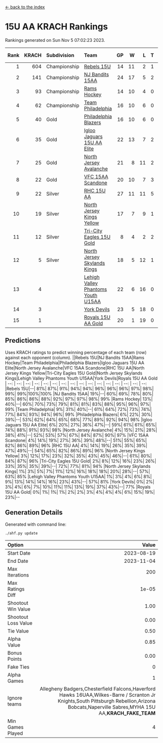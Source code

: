 [<- back to the index](readme.md)
# 15U AA KRACH Rankings
Rankings generated on Sun Nov  5 07:02:23 2023.

Rank|KRACH|Subdivision|Team|GP|W|L|T|OTW|OTL|SoS|Exp Wins|Win Diff
---:|---:|:---|:---|---:|---:|---:|---:|---:|---:|---:|---:|---:
1|604|Championship|[Rebels 15U](https://gamesheetstats.com/seasons/3659/teams/140654/schedule)|14|11|2|1|0|1|617|12.3|-0.0
2|141|Championship|[NJ Bandits 15AA](https://gamesheetstats.com/seasons/3659/teams/140648/schedule)|24|17|5|2|0|1|101|18.9|0.0
3|93|Championship|[Rams Hockey](https://gamesheetstats.com/seasons/3659/teams/140653/schedule)|14|10|4|0|1|2|319|10.9|0.0
4|62|Championship|[Team Philadelphia](https://gamesheetstats.com/seasons/3659/teams/140657/schedule)|16|10|6|0|0|0|105|10.9|0.0
5|40|Gold|[Philadelphia Blazers](https://gamesheetstats.com/seasons/3659/teams/140652/schedule)|16|10|6|0|3|0|36|10.9|0.0
6|35|Gold|[Igloo Jaguars 15U AA Elite](https://gamesheetstats.com/seasons/3659/teams/140645/schedule)|22|13|7|2|1|0|29|14.9|0.0
7|25|Gold|[North Jersey Avalanche](https://gamesheetstats.com/seasons/3659/teams/140649/schedule)|21|8|11|2|2|0|269|9.9|0.0
8|22|Gold|[VFC 15AA Scandone](https://gamesheetstats.com/seasons/3659/teams/140659/schedule)|20|10|7|3|0|1|254|12.4|0.0
9|22|Silver|[RHC 15U AA](https://gamesheetstats.com/seasons/3659/teams/140655/schedule)|27|11|11|5|0|2|42|14.4|0.0
10|19|Silver|[North Jersey Kings Yellow](https://gamesheetstats.com/seasons/3659/teams/140650/schedule)|17|7|9|1|0|0|70|8.4|0.0
11|12|Silver|[Tri-City Eagles 15U Gold](https://gamesheetstats.com/seasons/3659/teams/140658/schedule)|8|4|2|2|0|0|11|5.9|0.0
12|5|Silver|[North Jersey Skylands Kings](https://gamesheetstats.com/seasons/3659/teams/140651/schedule)|18|5|12|1|0|1|62|6.4|0.0
13|4||[Lehigh Valley Phantoms Youth U15AA](https://gamesheetstats.com/seasons/3659/teams/140646/schedule)|22|6|16|0|0|0|23|6.9|0.0
14|3||[York Devils](https://gamesheetstats.com/seasons/3659/teams/140660/schedule)|23|5|18|0|1|2|54|5.9|0.0
15|1||[Royals 15U AA Gold](https://gamesheetstats.com/seasons/3659/teams/140656/schedule)|20|1|19|0|1|0|28|1.9|0.0

## Predictions
Uses KRACH ratings to predict winning percentage of each team (row) against each opponent (column).
||Rebels 15U|NJ Bandits 15AA|Rams Hockey|Team Philadelphia|Philadelphia Blazers|Igloo Jaguars 15U AA Elite|North Jersey Avalanche|VFC 15AA Scandone|RHC 15U AA|North Jersey Kings Yellow|Tri-City Eagles 15U Gold|North Jersey Skylands Kings|Lehigh Valley Phantoms Youth U15AA|York Devils|Royals 15U AA Gold
| --: | --: | --: | --: | --: | --: | --: | --: | --: | --: | --: | --: | --: | --: | --: | --: 
|Rebels 15U|--| 81%| 87%| 91%| 94%| 94%| 96%| 96%| 96%| 97%| 98%| 99%| 99%|100%|100%
|NJ Bandits 15AA| 19%|--| 60%| 69%| 78%| 80%| 85%| 86%| 86%| 88%| 92%| 97%| 97%| 98%| 99%
|Rams Hockey| 13%| 40%|--| 60%| 70%| 73%| 79%| 81%| 81%| 83%| 88%| 95%| 96%| 97%| 99%
|Team Philadelphia|  9%| 31%| 40%|--| 61%| 64%| 72%| 73%| 74%| 77%| 84%| 93%| 94%| 96%| 99%
|Philadelphia Blazers|  6%| 22%| 30%| 39%|--| 53%| 62%| 64%| 65%| 68%| 77%| 89%| 92%| 94%| 98%
|Igloo Jaguars 15U AA Elite|  6%| 20%| 27%| 36%| 47%|--| 59%| 61%| 61%| 65%| 74%| 88%| 91%| 93%| 98%
|North Jersey Avalanche|  4%| 15%| 21%| 28%| 38%| 41%|--| 52%| 53%| 57%| 67%| 84%| 87%| 90%| 97%
|VFC 15AA Scandone|  4%| 14%| 19%| 27%| 36%| 39%| 48%|--| 51%| 55%| 65%| 82%| 86%| 89%| 96%
|RHC 15U AA|  4%| 14%| 19%| 26%| 35%| 39%| 47%| 49%|--| 54%| 65%| 82%| 86%| 89%| 96%
|North Jersey Kings Yellow|  3%| 12%| 17%| 23%| 32%| 35%| 43%| 45%| 46%|--| 61%| 80%| 84%| 87%| 96%
|Tri-City Eagles 15U Gold|  2%|  8%| 12%| 16%| 23%| 26%| 33%| 35%| 35%| 39%|--| 72%| 77%| 81%| 94%
|North Jersey Skylands Kings|  1%|  3%|  5%|  7%| 11%| 12%| 16%| 18%| 18%| 20%| 28%|--| 57%| 63%| 85%
|Lehigh Valley Phantoms Youth U15AA|  1%|  3%|  4%|  6%|  8%|  9%| 13%| 14%| 14%| 16%| 23%| 43%|--| 57%| 81%
|York Devils|  0%|  2%|  3%|  4%|  6%|  7%| 10%| 11%| 11%| 13%| 19%| 37%| 43%|--| 77%
|Royals 15U AA Gold|  0%|  1%|  1%|  1%|  2%|  2%|  3%|  4%|  4%|  4%|  6%| 15%| 19%| 23%|--

## Generation Details

Generated with command line:
```
./ahf.py update
```

| Option | Value |
| :----- | ----: |
| Start Date | 2023-08-19 |
| End Date | 2023-11-04 |
| Max Iterations | 200 |
| Max Ratings Diff | 1e-05 |
| Shootout Win Value | 1.00 |
| Shootout Loss Value | 0.00 |
| Tie Value | 0.50 |
| Alpha Value | 0.85 |
| Bonus Points | 0.00 |
| Fake Ties | 0 |
| Alpha Games | 1 |
| Ignore teams | Allegheny Badgers,Chesterfield Falcons,Haverford Hawks 16UAA,Wilkes-Barre / Scranton Jr Knights,South Pittsburgh Rebellion,Arizona Bobcats,Naperville Sabres,MYHA 15U AA,__KRACH_FAKE_TEAM__ |
| Min Games Played | 4 |


